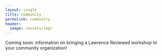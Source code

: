 ```yaml
---
layout: single
title: Community
permalink: community
header:
  image: /assets/img/
---
```

Coming soon: information on bringing a Lawrence Reviewed workshop to your community organization!